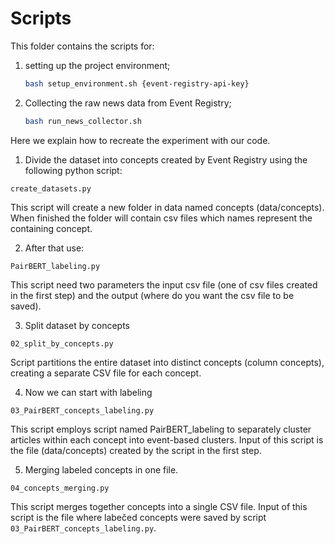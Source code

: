 # Scripts

This folder contains the scripts for:

1. setting up the project environment;

   ```bash
   bash setup_environment.sh {event-registry-api-key}
   ```

2. Collecting the raw news data from Event Registry;

   ```bash
   bash run_news_collector.sh
   ```


Here we explain how to recreate the experiment with our code.


1. Divide the dataset into concepts created by Event Registry using the following python script:

```
create_datasets.py
```
This script will create a new folder in data named concepts (data/concepts). When finished the folder will contain csv files which names represent the containing concept.

2. After that use:

``` 
PairBERT_labeling.py
```
This script need two parameters the input csv file (one of csv files created in the first step) and the output (where do you want the csv file to be saved).

3. Split dataset by concepts

```
02_split_by_concepts.py
```
Script partitions the entire dataset into distinct concepts (column concepts), creating a separate CSV file for each concept.

4. Now we can start with labeling

```
03_PairBERT_concepts_labeling.py
```
This script employs script named PairBERT_labeling to separately cluster articles within each concept into event-based clusters. Input of this script is the file (data/concepts) created by the script in the first step.

5. Merging labeled concepts in one file.

```
04_concepts_merging.py
```
This script merges together concepts into a single CSV file. Input of this script is the file where labečed concepts were saved by script ```03_PairBERT_concepts_labeling.py```.

